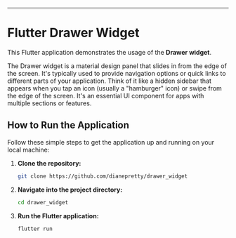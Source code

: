 ---
# Flutter Drawer Widget

This Flutter application demonstrates the usage of the **Drawer widget**.

The Drawer widget is a material design panel that slides in from the edge of the screen. It's typically used to provide navigation options or quick links to different parts of your application. Think of it like a hidden sidebar that appears when you tap an icon (usually a "hamburger" icon) or swipe from the edge of the screen. It's an essential UI component for apps with multiple sections or features.

## How to Run the Application

Follow these simple steps to get the application up and running on your local machine:

1.  **Clone the repository:**
    ```bash
    git clone https://github.com/dianepretty/drawer_widget
    ```
2.  **Navigate into the project directory:**
    ```bash
    cd drawer_widget
    ```
3.  **Run the Flutter application:**
    ```bash
    flutter run
    ```
